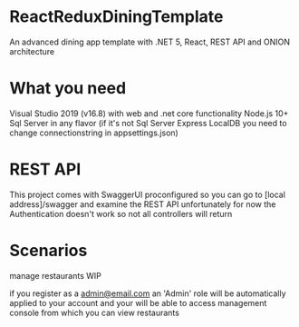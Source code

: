 # ReactReduxDiningTemplate
An advanced dining app template with .NET 5, React, REST API and ONION architecture

# What you need
Visual Studio 2019 (v16.8) with web and .net core functionality
Node.js 10+
Sql Server in any flavor (if it's not Sql Server Express LocalDB you need to change connectionstring in appsettings.json)

# REST API
This project comes with SwaggerUI proconfigured so you can go to [local address]/swagger and examine the REST API
unfortunately for now the Authentication doesn't work so not all controllers will return

# Scenarios
manage restaurants WIP

if you register as a admin@email.com an 'Admin' role will be automatically applied to your account and your will be able to access management console from which you can view restaurants
